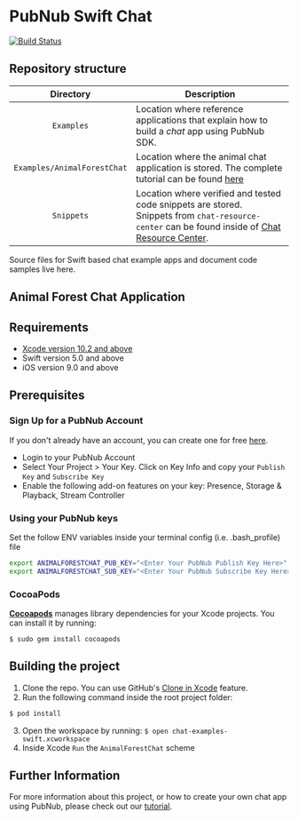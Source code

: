 # PubNub Swift Chat

[![Build Status](https://travis-ci.com/pubnub/chat-examples-swift.svg?token=ey6rVJnpqsBKpxXy2fYF&branch=master)](https://travis-ci.com/pubnub/chat-examples-swift)

## Repository structure

| Directory  | Description |
|:----------:| ----------- |
| `Examples`                    | Location where reference applications that explain how to build a _chat_ app using PubNub SDK. |
| `Examples/AnimalForestChat` | Location where the animal chat application is stored. The complete tutorial can be found [here](https://www.pubnub.com/developers/chat-resource-center/docs/getting-started/swift/)|
| `Snippets`                    | Location where verified and tested code snippets are stored.<br>Snippets from `chat-resource-center` can be found inside of [Chat Resource Center](https://www.pubnub.com/developers/chat-resource-center/). |

Source files for Swift based chat example apps and document code samples live here.

## Animal Forest Chat Application

## Requirements

* [Xcode version 10.2 and above](https://developer.apple.com/xcode/)
* Swift version 5.0 and above
* iOS version 9.0 and above

## Prerequisites

### Sign Up for a PubNub Account

If you don't already have an account, you can create one for free [here](https://dashboard.pubnub.com/).

* Login to your PubNub Account
* Select Your Project > Your Key. Click on Key Info and copy your `Publish Key` and `Subscribe Key`
* Enable the following add-on features on your key: Presence, Storage & Playback, Stream Controller

### Using your PubNub keys

Set the follow ENV variables inside your terminal config (i.e. .bash_profile) file

```bash
export ANIMALFORESTCHAT_PUB_KEY="<Enter Your PubNub Publish Key Here>"
export ANIMALFORESTCHAT_SUB_KEY="<Enter Your PubNub Subscribe Key Here>"
```

### CocoaPods

[**Cocoapods**](https://guides.cocoapods.org/using/getting-started.html) manages library dependencies for your Xcode projects. You can install it by running:

```
$ sudo gem install cocoapods
```

## Building the project

1. Clone the repo. You can use GitHub's [Clone in Xcode](https://github.blog/2017-06-05-clone-in-xcode/) feature.
2. Run the following command inside the root project folder:
```bash
$ pod install
```
3. Open the workspace by running: `$ open chat-examples-swift.xcworkspace`
4. Inside Xcode `Run` the `AnimalForestChat` scheme

## Further Information

For more information about this project, or how to create your own chat app using PubNub, please check out our [tutorial](https://www.pubnub.com/developers/chat-resource-center/docs/getting-started/swift/).

